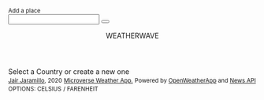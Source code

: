 <!doctype html><html lang="en"><head><meta charset="UTF-8"/><meta name="viewport" content="width=device-width,initial-scale=1"/><meta http-equiv="Content-Security-Policy" content="upgrade-insecure-requests"><title>Weatherwave</title></head><body class="container"><div class="row"><nav class="col-md-4"><form class="col" action="" id="add-form"><small class="text-muted">Add a place</small><div class="row"><input name="country" class="form-control col-10" required> <button class="btn btn-info col-2" type="submit"><i class="fas fa-search"></i></button></div></form><div class="list-group" id="country-list"></div></nav><div class="col-md-8"><header class="col display-2 wave">WEATHERWAVE</header><main class="col mt-5" id="weather-show">Select a Country or create a new one</main><div class="col mb-5" id="news-show"></div></div></div><div class="row col"><footer class="col-8 text-left footer"><small><a class="link" href="https://github.com/jairjy" target="_blank">Jair Jaramillo</a>, 2020</small> <small><a class="link" href="https://www.microverse.org/" target="_blank">Microverse Weather App.</a></small> <small>Powered by <a class="link" href="https://openweathermap.org/" target="_blank">OpenWeatherApp</a> and <a class="link" href="https://newsapi.org/" target="_blank">News API</a></small></footer><div class="col-4 offset-8 text-right footer"><small>OPTIONS: </small><small class="btn-active" id="change-c">CELSIUS</small> <small>/ </small><small class="" id="change-f">FARENHEIT</small></div></div><script src="main.js?eb92a70b435acfa4ab37"></script></body></html>
